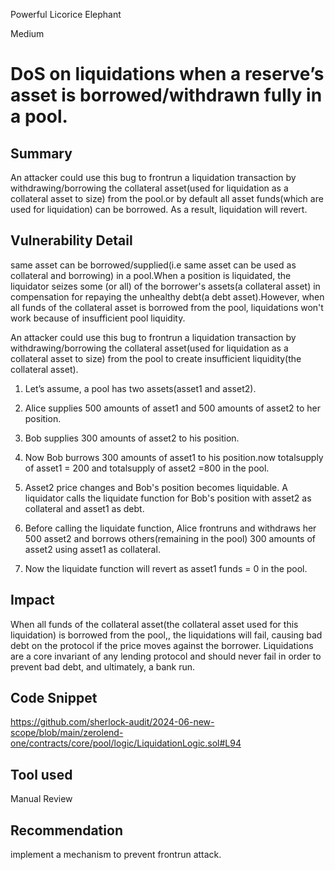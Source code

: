 Powerful Licorice Elephant

Medium

# DoS on liquidations when a reserve’s asset is borrowed/withdrawn fully in a pool.

## Summary
An attacker could use this bug to frontrun a liquidation transaction by withdrawing/borrowing the collateral asset(used for liquidation as a collateral asset to size) from the pool.or by default all asset funds(which are used for liquidation) can be borrowed. As a result, liquidation will revert.


## Vulnerability Detail
same asset can be borrowed/supplied(i.e same asset can be used as collateral and borrowing) in a pool.When a position is liquidated, the liquidator seizes some (or all) of the borrower's assets(a collateral asset) in compensation for repaying the unhealthy debt(a debt asset).However, when all funds of the collateral asset is borrowed from the pool, liquidations won't work because of insufficient pool liquidity.

An attacker could use this bug to frontrun a liquidation transaction by withdrawing/borrowing the collateral asset(used for liquidation as a collateral asset to size) from the pool to create insufficient liquidity(the collateral asset). 

1. Let’s assume, a pool has two assets(asset1 and asset2).
 
2. Alice supplies 500 amounts of asset1 and 500 amounts of asset2 to her position.
 
3. Bob supplies 300 amounts of asset2 to his position.
 
4. Now Bob burrows 300 amounts of asset1 to his position.now totalsupply of asset1 = 200 and totalsupply of asset2 =800 in the pool.
 
5. Asset2 price changes and Bob's position becomes liquidable. A liquidator calls the liquidate function for Bob's position with asset2 as collateral and asset1 as debt.
 
6. Before calling the liquidate function, Alice frontruns and withdraws her 500 asset2 and borrows others(remaining in the pool) 300 amounts of  asset2 using asset1 as collateral.
 
7. Now the liquidate function will revert as asset1 funds = 0 in the pool.


## Impact
When all funds of the collateral asset(the collateral asset used for this liquidation) is borrowed from the pool,, the liquidations will fail, causing bad debt on the protocol if the price moves against the borrower. Liquidations are a core invariant of any lending protocol and should never fail in order to prevent bad debt, and ultimately, a bank run.



## Code Snippet
https://github.com/sherlock-audit/2024-06-new-scope/blob/main/zerolend-one/contracts/core/pool/logic/LiquidationLogic.sol#L94
## Tool used

Manual Review

## Recommendation
implement a mechanism to prevent frontrun attack.